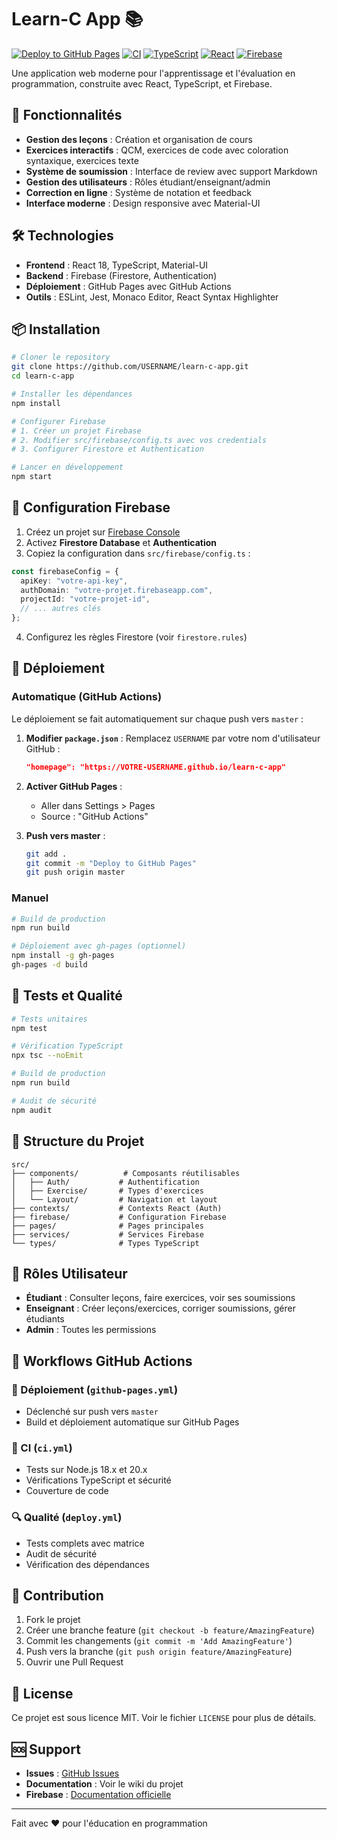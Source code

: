# Learn-C App 📚

[![Deploy to GitHub Pages](https://github.com/USERNAME/learn-c-app/actions/workflows/github-pages.yml/badge.svg)](https://github.com/USERNAME/learn-c-app/actions/workflows/github-pages.yml)
[![CI](https://github.com/USERNAME/learn-c-app/actions/workflows/ci.yml/badge.svg)](https://github.com/USERNAME/learn-c-app/actions/workflows/ci.yml)
[![TypeScript](https://img.shields.io/badge/TypeScript-007ACC?style=flat&logo=typescript&logoColor=white)](https://www.typescriptlang.org/)
[![React](https://img.shields.io/badge/React-20232A?style=flat&logo=react&logoColor=61DAFB)](https://reactjs.org/)
[![Firebase](https://img.shields.io/badge/Firebase-039BE5?style=flat&logo=Firebase&logoColor=white)](https://firebase.google.com/)

Une application web moderne pour l'apprentissage et l'évaluation en programmation, construite avec React, TypeScript, et Firebase.

## 🚀 Fonctionnalités

- **Gestion des leçons** : Création et organisation de cours
- **Exercices interactifs** : QCM, exercices de code avec coloration syntaxique, exercices texte
- **Système de soumission** : Interface de review avec support Markdown
- **Gestion des utilisateurs** : Rôles étudiant/enseignant/admin
- **Correction en ligne** : Système de notation et feedback
- **Interface moderne** : Design responsive avec Material-UI

## 🛠️ Technologies

- **Frontend** : React 18, TypeScript, Material-UI
- **Backend** : Firebase (Firestore, Authentication)
- **Déploiement** : GitHub Pages avec GitHub Actions
- **Outils** : ESLint, Jest, Monaco Editor, React Syntax Highlighter

## 📦 Installation

```bash
# Cloner le repository
git clone https://github.com/USERNAME/learn-c-app.git
cd learn-c-app

# Installer les dépendances
npm install

# Configurer Firebase
# 1. Créer un projet Firebase
# 2. Modifier src/firebase/config.ts avec vos credentials
# 3. Configurer Firestore et Authentication

# Lancer en développement
npm start
```

## 🔧 Configuration Firebase

1. Créez un projet sur [Firebase Console](https://console.firebase.google.com)
2. Activez **Firestore Database** et **Authentication**
3. Copiez la configuration dans `src/firebase/config.ts` :

```typescript
const firebaseConfig = {
  apiKey: "votre-api-key",
  authDomain: "votre-projet.firebaseapp.com",
  projectId: "votre-projet-id",
  // ... autres clés
};
```

4. Configurez les règles Firestore (voir `firestore.rules`)

## 🚀 Déploiement

### Automatique (GitHub Actions)

Le déploiement se fait automatiquement sur chaque push vers `master` :

1. **Modifier `package.json`** : Remplacez `USERNAME` par votre nom d'utilisateur GitHub :
   ```json
   "homepage": "https://VOTRE-USERNAME.github.io/learn-c-app"
   ```

2. **Activer GitHub Pages** :
   - Aller dans Settings > Pages
   - Source : "GitHub Actions"

3. **Push vers master** :
   ```bash
   git add .
   git commit -m "Deploy to GitHub Pages"
   git push origin master
   ```

### Manuel

```bash
# Build de production
npm run build

# Déploiement avec gh-pages (optionnel)
npm install -g gh-pages
gh-pages -d build
```

## 🧪 Tests et Qualité

```bash
# Tests unitaires
npm test

# Vérification TypeScript
npx tsc --noEmit

# Build de production
npm run build

# Audit de sécurité
npm audit
```

## 📁 Structure du Projet

```
src/
├── components/          # Composants réutilisables
│   ├── Auth/           # Authentification
│   ├── Exercise/       # Types d'exercices
│   └── Layout/         # Navigation et layout
├── contexts/           # Contexts React (Auth)
├── firebase/           # Configuration Firebase
├── pages/              # Pages principales
├── services/           # Services Firebase
└── types/              # Types TypeScript
```

## 🔐 Rôles Utilisateur

- **Étudiant** : Consulter leçons, faire exercices, voir ses soumissions
- **Enseignant** : Créer leçons/exercices, corriger soumissions, gérer étudiants
- **Admin** : Toutes les permissions

## 🎯 Workflows GitHub Actions

### 🚢 Déploiement (`github-pages.yml`)
- Déclenché sur push vers `master`
- Build et déploiement automatique sur GitHub Pages

### 🧪 CI (`ci.yml`)
- Tests sur Node.js 18.x et 20.x
- Vérifications TypeScript et sécurité
- Couverture de code

### 🔍 Qualité (`deploy.yml`)
- Tests complets avec matrice
- Audit de sécurité
- Vérification des dépendances

## 🤝 Contribution

1. Fork le projet
2. Créer une branche feature (`git checkout -b feature/AmazingFeature`)
3. Commit les changements (`git commit -m 'Add AmazingFeature'`)
4. Push vers la branche (`git push origin feature/AmazingFeature`)
5. Ouvrir une Pull Request

## 📝 License

Ce projet est sous licence MIT. Voir le fichier `LICENSE` pour plus de détails.

## 🆘 Support

- **Issues** : [GitHub Issues](https://github.com/USERNAME/learn-c-app/issues)
- **Documentation** : Voir le wiki du projet
- **Firebase** : [Documentation officielle](https://firebase.google.com/docs)

---

Fait avec ❤️ pour l'éducation en programmation